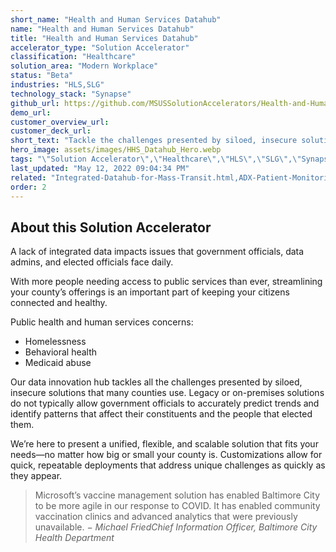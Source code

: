 ```yaml
---
short_name: "Health and Human Services Datahub"
name: "Health and Human Services Datahub"
title: "Health and Human Services Datahub"
accelerator_type: "Solution Accelerator"
classification: "Healthcare"
solution_area: "Modern Workplace"
status: "Beta"
industries: "HLS,SLG"
technology_stack: "Synapse"
github_url: https://github.com/MSUSSolutionAccelerators/Health-and-Human-Services-Datahub-Solution-Accelerator
demo_url: 
customer_overview_url: 
customer_deck_url: 
short_text: "Tackle the challenges presented by siloed, insecure solutions that many counties use"
hero_image: assets/images/HHS_Datahub_Hero.webp
tags: "\"Solution Accelerator\",\"Healthcare\",\"HLS\",\"SLG\",\"Synapse\",\"Modern Workplace\",\"Beta\""
last_updated: "May 12, 2022 09:04:34 PM"
related: "Integrated-Datahub-for-Mass-Transit.html,ADX-Patient-Monitoring.html,Healthcare-Blockchain.html,Medical-Imaging-with-Azure-Machine-Learning.html,Overdose-Prevention.html,Patient-Risk-Analyzer.html,COVID-19-Vaccine-Proof-and-Test-Verification.html"
order: 2
---
```

## About this Solution Accelerator

A lack of integrated data impacts issues that government officials, data admins, and elected officials face daily.

With more people needing access to public services than ever, streamlining your county’s offerings is an important part of keeping your citizens connected and healthy.

Public health and human services concerns:

* Homelessness
* Behavioral health
* Medicaid abuse

Our data innovation hub tackles all the challenges presented by siloed, insecure solutions that many counties use. Legacy or on-premises solutions do not typically allow government officials to accurately predict trends and identify patterns that affect their constituents and the people that elected them.

We’re here to present a unified, flexible, and scalable solution that fits your needs—no matter how big or small your county is. Customizations allow for quick, repeatable deployments that address unique challenges as quickly as they appear.

> Microsoft’s vaccine management solution has enabled Baltimore City to be more agile in our response to COVID. It has enabled community vaccination clinics and advanced analytics that were previously unavailable. − _Michael FriedChief Information Officer, Baltimore City Health Department_
